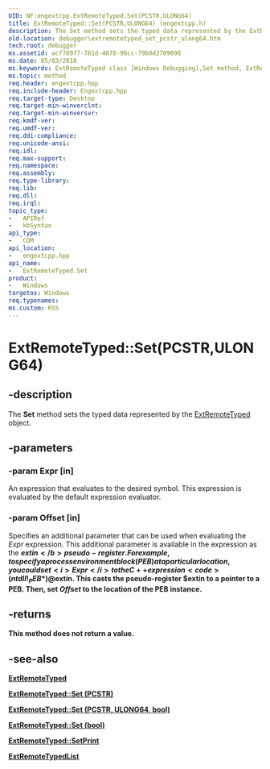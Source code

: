 ```yaml
---
UID: NF:engextcpp.ExtRemoteTyped.Set(PCSTR,ULONG64)
title: ExtRemoteTyped::Set(PCSTR,ULONG64) (engextcpp.h)
description: The Set method sets the typed data represented by the ExtRemoteTyped object.
old-location: debugger\extremotetyped_set_pcstr_ulong64.htm
tech.root: debugger
ms.assetid: acf789f7-781d-4078-90cc-79b0d2709696
ms.date: 05/03/2018
ms.keywords: ExtRemoteTyped class [Windows Debugging],Set method, ExtRemoteTyped.Set, ExtRemoteTyped.Set(PCSTR,ULONG64), ExtRemoteTyped::Set, ExtRemoteTyped::Set(PCSTR,ULONG64), Set, Set method [Windows Debugging], Set method [Windows Debugging],ExtRemoteTyped class, debugger.extremotetyped_set_pcstr_ulong64
ms.topic: method
req.header: engextcpp.hpp
req.include-header: Engextcpp.hpp
req.target-type: Desktop
req.target-min-winverclnt: 
req.target-min-winversvr: 
req.kmdf-ver: 
req.umdf-ver: 
req.ddi-compliance: 
req.unicode-ansi: 
req.idl: 
req.max-support: 
req.namespace: 
req.assembly: 
req.type-library: 
req.lib: 
req.dll: 
req.irql: 
topic_type:
-	APIRef
-	kbSyntax
api_type:
-	COM
api_location:
-	engextcpp.hpp
api_name:
-	ExtRemoteTyped.Set
product:
-	Windows
targetos: Windows
req.typenames: 
ms.custom: RS5
---
```


# ExtRemoteTyped::Set(PCSTR,ULONG64)


## -description


The <b>Set</b> method sets the typed data represented by the <a href="https://msdn.microsoft.com/library/windows/hardware/ff544162">ExtRemoteTyped</a> object.


## -parameters




### -param Expr [in]

An expression that evaluates to the desired symbol.  This expression is evaluated by the default expression evaluator.


### -param Offset [in]

Specifies an additional parameter that can be used when evaluating the <i>Expr</i> expression.  This additional parameter is available in the expression as the <b>$extin</b> pseudo-register.  For example, to specify a process environment block (PEB) at a particular location, you could set <i>Expr</i> to the C++ expression <code>(ntdll!_PEB *)@$extin</code>. This casts the pseudo-register <b>$extin</b> to a pointer to a PEB. Then, set <i>Offset</i> to the location of the PEB instance.


## -returns



This method does not return a value.




## -see-also




<a href="https://msdn.microsoft.com/library/windows/hardware/ff544162">ExtRemoteTyped</a>



<a href="https://msdn.microsoft.com/a19d6aff-c4e4-4188-8f27-3689e91023b4">ExtRemoteTyped::Set (PCSTR)</a>



<a href="https://msdn.microsoft.com/fc3d8d9c-0b19-42b3-b4d7-90df4667739b">ExtRemoteTyped::Set (PCSTR, ULONG64, bool)</a>



<a href="https://msdn.microsoft.com/e75c17d2-fdf7-4dba-9892-74c764956924">ExtRemoteTyped::Set (bool)</a>



<a href="https://msdn.microsoft.com/library/windows/hardware/ff544384">ExtRemoteTyped::SetPrint</a>



<a href="https://msdn.microsoft.com/library/windows/hardware/ff544181">ExtRemoteTypedList</a>
 

 

